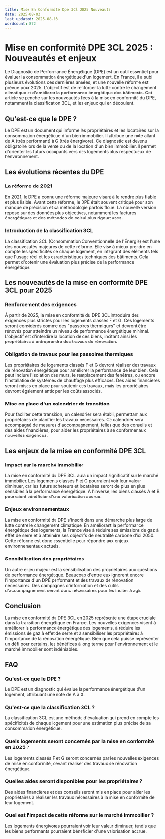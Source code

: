 ```yaml
---
title: Mise En Conformité Dpe 3Cl 2025 Nouveauté
date: 2025-08-03
last_updated: 2025-08-03
wordcount: 872
---
```


# Mise en conformité DPE 3CL 2025 : Nouveautés et enjeux

Le Diagnostic de Performance Énergétique (DPE) est un outil essentiel pour évaluer la consommation énergétique d'un logement. En France, il a subi plusieurs évolutions ces dernières années, et une nouvelle réforme est prévue pour 2025. L'objectif est de renforcer la lutte contre le changement climatique et d'améliorer la performance énergétique des bâtiments. Cet article se penche sur les nouveautés liées à la mise en conformité du DPE, notamment la classification 3CL, et les enjeux qui en découlent.

## Qu'est-ce que le DPE ?

Le DPE est un document qui informe les propriétaires et les locataires sur la consommation énergétique d'un bien immobilier. Il attribue une note allant de A (très performant) à G (très énergivore). Ce diagnostic est devenu obligatoire lors de la vente ou de la location d'un bien immobilier. Il permet d'orienter les futurs occupants vers des logements plus respectueux de l'environnement.

## Les évolutions récentes du DPE

### La réforme de 2021

En 2021, le DPE a connu une réforme majeure visant à le rendre plus fiable et plus lisible. Avant cette réforme, le DPE était souvent critiqué pour son manque de précision et sa méthodologie parfois floue. La nouvelle version repose sur des données plus objectives, notamment les factures énergétiques et des méthodes de calcul plus rigoureuses.

### Introduction de la classification 3CL

La classification 3CL (Consommation Conventionnelle de l'Énergie) est l'une des nouveautés majeures de cette réforme. Elle vise à mieux prendre en compte les spécificités de chaque logement, en intégrant des éléments tels que l'usage réel et les caractéristiques techniques des bâtiments. Cela permet d'obtenir une évaluation plus précise de la performance énergétique.

## Les nouveautés de la mise en conformité DPE 3CL pour 2025

### Renforcement des exigences

À partir de 2025, la mise en conformité du DPE 3CL introduira des exigences plus strictes pour les logements classés F et G. Ces logements seront considérés comme des "passoires thermiques" et devront être rénovés pour atteindre un niveau de performance énergétique minimal. L'objectif est d'interdire la location de ces biens, incitant ainsi les propriétaires à entreprendre des travaux de rénovation.

### Obligation de travaux pour les passoires thermiques

Les propriétaires de logements classés F et G devront réaliser des travaux de rénovation énergétique pour améliorer la performance de leur bien. Cela peut inclure l'isolation des murs, le remplacement des fenêtres, ou encore l'installation de systèmes de chauffage plus efficaces. Des aides financières seront mises en place pour soutenir ces travaux, mais les propriétaires devront également anticiper les coûts associés.

### Mise en place d'un calendrier de transition

Pour faciliter cette transition, un calendrier sera établi, permettant aux propriétaires de planifier les travaux nécessaires. Ce calendrier sera accompagné de mesures d'accompagnement, telles que des conseils et des aides financières, pour aider les propriétaires à se conformer aux nouvelles exigences.

## Les enjeux de la mise en conformité DPE 3CL

### Impact sur le marché immobilier

La mise en conformité du DPE 3CL aura un impact significatif sur le marché immobilier. Les logements classés F et G pourraient voir leur valeur diminuer, car les futurs acheteurs et locataires seront de plus en plus sensibles à la performance énergétique. À l'inverse, les biens classés A et B pourraient bénéficier d'une valorisation accrue.

### Enjeux environnementaux

La mise en conformité du DPE s'inscrit dans une démarche plus large de lutte contre le changement climatique. En améliorant la performance énergétique des logements, la France vise à réduire ses émissions de gaz à effet de serre et à atteindre ses objectifs de neutralité carbone d'ici 2050. Cette réforme est donc essentielle pour répondre aux enjeux environnementaux actuels.

### Sensibilisation des propriétaires

Un autre enjeu majeur est la sensibilisation des propriétaires aux questions de performance énergétique. Beaucoup d'entre eux ignorent encore l'importance d'un DPE performant et des travaux de rénovation nécessaires. Des campagnes d'information et des outils d'accompagnement seront donc nécessaires pour les inciter à agir.

## Conclusion

La mise en conformité du DPE 3CL en 2025 représente une étape cruciale dans la transition énergétique en France. Les nouvelles exigences visent à améliorer la performance énergétique des logements, à réduire les émissions de gaz à effet de serre et à sensibiliser les propriétaires à l'importance de la rénovation énergétique. Bien que cela puisse représenter un défi pour certains, les bénéfices à long terme pour l'environnement et le marché immobilier sont indéniables.

## FAQ

### Qu'est-ce que le DPE ?

Le DPE est un diagnostic qui évalue la performance énergétique d'un logement, attribuant une note de A à G.

### Qu'est-ce que la classification 3CL ?

La classification 3CL est une méthode d'évaluation qui prend en compte les spécificités de chaque logement pour une estimation plus précise de sa consommation énergétique.

### Quels logements seront concernés par la mise en conformité en 2025 ?

Les logements classés F et G seront concernés par les nouvelles exigences de mise en conformité, devant réaliser des travaux de rénovation énergétique.

### Quelles aides seront disponibles pour les propriétaires ?

Des aides financières et des conseils seront mis en place pour aider les propriétaires à réaliser les travaux nécessaires à la mise en conformité de leur logement.

### Quel est l'impact de cette réforme sur le marché immobilier ?

Les logements énergivores pourraient voir leur valeur diminuer, tandis que les biens performants pourraient bénéficier d'une valorisation accrue.